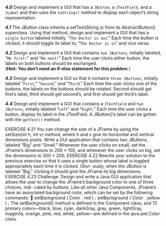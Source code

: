***4.0*** Design and implement a GUI that has a `JButton`, a `JTextField`, and a `JLabel` and then uses the `toString()` method to display each object’s string representation.

***4.1*** The JButton class inherits a setText(String s) from its AbstractButton() superclass. Using that method, design and implement a GUI that has a `single button` labeled initially, “`The Doctor is out`.” Each time the button is clicked, it should toggle its label to, “`The Doctor is in`” and vice versa.

***4.2*** Design and implement a GUI that contains `two JButtons`, initially labeled, “`Me first!`” and “`Me next!`” Each time the user clicks either button, the labels on both buttons should be exchanged.  
(**Hint: You don’t need an if-else statement for this problem**.)

***4.3*** Design and implement a GUI so that it contains `three JButtons`, initially labeled “`First`,” “`Second`,” and “`Third`.” Each time the user clicks one of the buttons, the labels on the buttons should be rotated. Second should get first’s label, third should get second’s, and first should get third’s label.

***4.4*** Design and implement a GUI that contains a `JTextField` and `two JButtons`, initially labeled “`Left`” and “`Right`.” Each time the user clicks a button, display its label in the JTextField. A JButton()’s label can be gotten with the `getText()` method.

EXERCISE 4.21 You can change the size of a JFrame by using the setSize(int
h, int v) method, where h and v give its horizontal and vertical dimensions
pixels. Write a GUI application that contains two JButtons, labeled “Big” and
“Small.” Whenever the user clicks on small, set the JFrame’s dimensions to 200
× 100, and whenever the user clicks on big, set the dimensions to 300 × 200.
EXERCISE 4.22 Rewrite your solution to the previous exercise so that it uses a
single button whose label is toggled appropriately each time it is clicked. Obvi-
ously, when the JButton is labeled “Big,” clicking it should give the JFrame its
big dimensions.
EXERCISE 4.23 Challenge: Design and write a Java GUI application that allows
the user to change the JFrame’s background color to one of three choices, indi-
cated by buttons. Like all other Java Components, JFrame’s have an associated
background color, which can be set by the following commands:

setBackground ( Color . red ) ;
setBackground ( Color . yellow ) ;
The setBackground() method is defined in the Component class, and 13
primary colors—black, blue, cyan, darkGray, gray, green, lightGray,
magenta, orange, pink, red, white, yellow—are defined in the java.awt.Color
class.